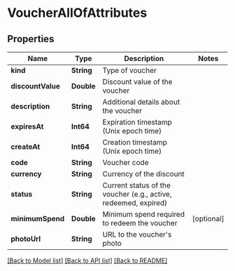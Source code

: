 # VoucherAllOfAttributes

## Properties
Name | Type | Description | Notes
------------ | ------------- | ------------- | -------------
**kind** | **String** | Type of voucher | 
**discountValue** | **Double** | Discount value of the voucher | 
**description** | **String** | Additional details about the voucher | 
**expiresAt** | **Int64** | Expiration timestamp (Unix epoch time) | 
**createAt** | **Int64** | Creation timestamp (Unix epoch time) | 
**code** | **String** | Voucher code | 
**currency** | **String** | Currency of the discount | 
**status** | **String** | Current status of the voucher (e.g., active, redeemed, expired) | 
**minimumSpend** | **Double** | Minimum spend required to redeem the voucher | [optional] 
**photoUrl** | **String** | URL to the voucher&#39;s photo | 

[[Back to Model list]](../README.md#documentation-for-models) [[Back to API list]](../README.md#documentation-for-api-endpoints) [[Back to README]](../README.md)


